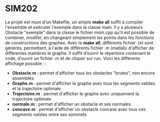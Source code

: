 # SIM202

Le projet est muni d'un Makefile, un simple **make all** suffit à compiler l'ensemble et exécuter l'exemple dans la classe main.
Il y a plusieurs Obstacle "exemple" dans la classe le fichier _main.cpp_ qu'il est possible de combiner, modifer, en changeant simplement les points dans les fonctions de constructions des graphes.
Avec le **make all**, différents fichier _.txt_ sont générés, permettant, à l'aide de différents fichier _.m_ (matlab) d'afficher de différentes manières le graphe. Il suffit d’ouvrir le répertoire contenant le code, d’ouvrir un fichier .m et de cliquer sur run. Voici les différents affichage possible :  :
  - **Obstacle.m** : permet d'afficher tous les obstacles "brutes", non encore assemblés
  - **Graphe.m** : permet d'afficher le graphe avec tous les segments valides et la trajectoire optimale
  - **Trajectoire.m** : permet d'afficher le graphe avec uniquement la trajectoire optimale
  - **normale.m** : permet d'afficher un obstacle et ses normales
  - **concave.m** : permet d'afficher un obstacle concave avec tous ces segments valides entre ses sommets
